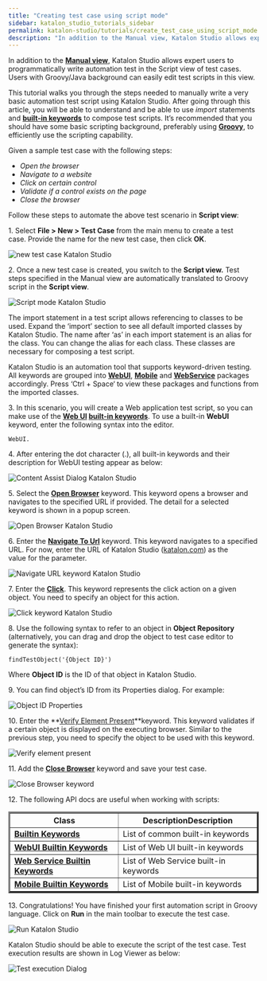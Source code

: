```yaml
---
title: "Creating test case using script mode"
sidebar: katalon_studio_tutorials_sidebar
permalink: katalon-studio/tutorials/create_test_case_using_script_mode.html
description: "In addition to the Manual view, Katalon Studio allows expert users to programmatically write automation test in the Script mode of test cases."
---
```

In addition to the **[Manual view](https://docs.katalon.com/x/9YEw)**, Katalon Studio allows expert users to programmatically write automation test in the Script view of test cases. Users with Groovy/Java background can easily edit test scripts in this view.

This tutorial walks you through the steps needed to manually write a very basic automation test script using Katalon Studio. After going through this article, you will be able to understand and be able to use _import_ statements and **[built-in keywords](https://docs.katalon.com/x/VQAM)** to compose test scripts. It’s recommended that you should have some basic scripting background, preferably using **[Groovy](http://groovy-lang.org/)**, to efficiently use the scripting capability.

Given a sample test case with the following steps:

*   _Open the browser_
*   _Navigate to a website_
*   _Click on certain control_
*   _Validate if a control exists on the page_
*   _Close the browser_

Follow these steps to automate the above test scenario in **Script view**:

1\. Select **File > New > Test Case** from the main menu to create a test case. Provide the name for the new test case, then click **OK**.

![new test case Katalon Studio](../../images/katalon-studio/tutorials/create_test_case_using_script_mode/1.-Katalon-new-test-case1.png)

2. Once a new test case is created, you switch to the **Script view.** Test steps specified in the Manual view are automatically translated to Groovy script in the **Script view**.

![Script mode Katalon Studio](../../images/katalon-studio/tutorials/create_test_case_using_script_mode/2.-Katalon-script-view.png)

The import statement in a test script allows referencing to classes to be used. Expand the ‘import’ section to see all default imported classes by Katalon Studio. The name after ‘as’ in each import statement is an alias for the class. You can change the alias for each class. These classes are necessary for composing a test script.

Katalon Studio is an automation tool that supports keyword-driven testing. All keywords are grouped into **[WebUI](http://docs.katalon.com/display/KD/Web+UI)**, **[Mobile](http://docs.katalon.com/display/KD/Mobile)** and **[WebService](http://docs.katalon.com/display/KD/Web+Service)** packages accordingly. Press ‘Ctrl + Space‘ to view these packages and functions from the imported classes.

3. In this scenario, you will create a Web application test script, so you can make use of the **[Web UI](https://docs.katalon.com/x/VQAM) [built-in keywords](https://docs.katalon.com/x/VQAM)**. To use a built-in **WebUI** keyword, enter the following syntax into the editor.

```
WebUI.

```

4. After entering the dot character (.), all built-in keywords and their description for WebUI testing appear as below:

![Content Assist Dialog Katalon Studio](../../images/katalon-studio/tutorials/create_test_case_using_script_mode/4.-Content-Assist.png)

5. Select the **[**Open Browser**](https://docs.katalon.com/display/KD/%5BWebUI%5D+Open+Browser)** keyword. This keyword opens a browser and navigates to the specified URL if provided. The detail for a selected keyword is shown in a popup screen.

![Open Browser Katalon Studio](../../images/katalon-studio/tutorials/create_test_case_using_script_mode/5.-Katalon-Open-Browser.png)

6\. Enter the [**Navigate To Url**](https://docs.katalon.com/display/KD/%5BWebUI%5D+Navigate+to+Url) keyword. This keyword navigates to a specified URL. For now, enter the URL of Katalon Studio ([katalon.com](https://www.katalon.com/)) as the value for the parameter.

![Navigate URL keyword Katalon Studio](../../images/katalon-studio/tutorials/create_test_case_using_script_mode/6.-Katalon-Nagivate-to-url.png)

7\. Enter the **[Click](https://docs.katalon.com/display/KD/%5BWebUI%5D+Click)**. This keyword represents the click action on a given object. You need to specify an object for this action.

![Click keyword Katalon Studio](../../images/katalon-studio/tutorials/create_test_case_using_script_mode/7.-Katalon-Click-keyword.png)

8\. Use the following syntax to refer to an object in **Object Repository** (alternatively, you can drag and drop the object to test case editor to generate the syntax):

```
findTestObject('{Object ID}')

```

Where **Object ID** is the ID of that object in Katalon Studio.

9. You can find object’s ID from its Properties dialog. For example:

![Object ID Properties](../../images/katalon-studio/tutorials/create_test_case_using_script_mode/9.-Katalon-Test-Object.png)

10\. Enter the **[Verify Element Present](https://docs.katalon.com/display/KD/%5BWebUI%5D+Verify+Element+Present)**keyword. This keyword validates if a certain object is displayed on the executing browser. Similar to the previous step, you need to specify the object to be used with this keyword.

![Verify element present](../../images/katalon-studio/tutorials/create_test_case_using_script_mode/10.-Katalon-Verify-Element.png)

11\. Add the [**Close Browser**](https://docs.katalon.com/display/KD/%5BWebUI%5D+Close+Browser) keyword and save your test case.

![Close Browser keyword](../../images/katalon-studio/tutorials/create_test_case_using_script_mode/11.-Katalon-Close-browser.png)

12\. The following API docs are useful when working with scripts:

<table style="table-layout: fixed;" border="3" class=""><thead><tr><th style="" class="">Class</th><th style="" class="">DescriptionDescription</th></tr></thead><tbody class="" style=""><tr class="" style=""><td style="" class=""><strong class="" style=""><span style="" class=""><span style="" class=""><a style="" href="http://api-docs.katalon.com/studio/v4.6.0.2/api/com/kms/katalon/core/keyword/BuiltinKeywords.html" class="">Builtin Keywords</a></span></span></strong></td><td style="" class="">List of common built-in keywords</td></tr><tr class="" style=""><td style="" class=""><strong class="" style=""><span style="" class=""><span style="" class=""><a style="" href="http://api-docs.katalon.com/studio/v4.6.0.2/api/com/kms/katalon/core/webui/keyword/WebUiBuiltInKeywords.html" class="">WebUI Builtin Keywords</a></span></span></strong></td><td style="" class="">List of Web UI built-in keywords</td></tr><tr class="" style=""><td style="" class=""><strong class="" style=""><span style="" class=""><span style="" class=""><a style="" href="http://api-docs.katalon.com/studio/v4.6.0.2/api/com/kms/katalon/core/webservice/keyword/WSBuiltInKeywords.html" class="">Web Service Builtin Keywords</a></span></span></strong></td><td style="" class="">List of Web Service built-in keywords</td></tr><tr class="" style=""><td style="" class=""><span style="" class=""><strong class="" style=""><span style="" class=""><a style="" href="http://api-docs.katalon.com/studio/v4.6.0.2/api/com/kms/katalon/core/mobile/keyword/MobileBuiltInKeywords.html" class="">Mobile Builtin Keywords</a></span></strong></span></td><td style="" class="">List of Mobile built-in keywords</td></tr></tbody></table>

13. Congratulations! You have finished your first automation script in Groovy language. Click on **Run** in the main toolbar to execute the test case.

![Run Katalon Studio](../../images/katalon-studio/tutorials/create_test_case_using_script_mode/13.-Katalon-Run.png)

Katalon Studio should be able to execute the script of the test case. Test execution results are shown in Log Viewer as below:

![Test execution Dialog](../../images/katalon-studio/tutorials/create_test_case_using_script_mode/13b-Katalon-Log-viewer.png)